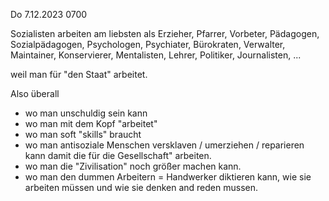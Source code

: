 Do 7.12.2023 0700

Sozialisten arbeiten am liebsten
als Erzieher, Pfarrer,
Vorbeter, Pädagogen,
Sozialpädagogen, Psychologen,
Psychiater, Bürokraten, Verwalter,
Maintainer, Konservierer, Mentalisten,
Lehrer, Politiker, Journalisten, ...

weil man für "den Staat" arbeitet.

Also überall

- wo man unschuldig sein kann
- wo man mit dem Kopf "arbeitet"
- wo man soft "skills" braucht
- wo man antisoziale Menschen versklaven / umerziehen / reparieren kann damit die für die Gesellschaft" arbeiten.
- wo man die "Zivilisation" noch größer machen kann.
- wo man den dummen Arbeitern = Handwerker diktieren kann, wie sie arbeiten müssen und wie sie denken and reden mussen.
